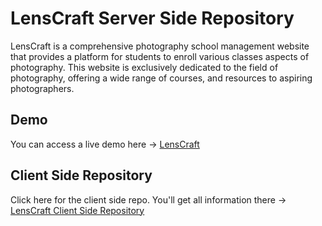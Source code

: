 # LensCraft Server Side Repository

LensCraft is a comprehensive photography school management website that provides a platform for students to enroll various classes aspects of photography. This website is exclusively dedicated to the field of photography, offering a wide range of courses, and resources to aspiring photographers.

## Demo

You can access a live demo here -> [LensCraft](https://lenscraft-sam.web.app/)

## Client Side Repository

Click here for the client side repo. You'll get all information there -> [LensCraft Client Side Repository](https://github.com/showkatali-dev/lenscraft-client)
